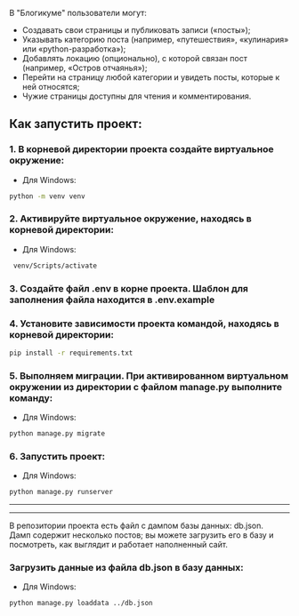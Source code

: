 В "Блогикуме" пользователи могут:

- Создавать свои страницы и публиковать записи («посты»);
- Указывать категорию поста (например, «путешествия», «кулинария» или «python-разработка»);
- Добавлять локацию (опционально), с которой связан пост (например, «Остров отчаянья»);
- Перейти на страницу любой категории и увидеть посты, которые к ней относятся;
- Чужие страницы доступны для чтения и комментирования.


## Как запустить проект:

### 1. В корневой директории проекта создайте виртуальное окружение:

- Для Windows:
```sh
python -m venv venv
```


### 2. Активируйте виртуальное окружение, находясь в корневой директории:
- Для Windows:
```sh
 venv/Scripts/activate
```

### 3. Создайте файл .env в корне проекта. Шаблон для заполнения файла находится в .env.example


### 4. Установите зависимости проекта командой, находясь в корневой директории:
```sh
pip install -r requirements.txt
```

### 5. Выполняем миграции. При активированном виртуальном окружении из директории с файлом manage.py выполните команду:
- Для Windows:
```sh
python manage.py migrate
```


### 6. Запустить проект:
- Для Windows:
```sh
python manage.py runserver
```

---
---

В репозитории проекта есть файл с дампом базы данных: db.json.  
Дамп содержит несколько постов; вы можете загрузить его в базу и посмотреть, как выглядит и работает наполненный сайт. 

### Загрузить данные из файла db.json в базу данных:

- Для Windows:
```sh
python manage.py loaddata ../db.json
```

